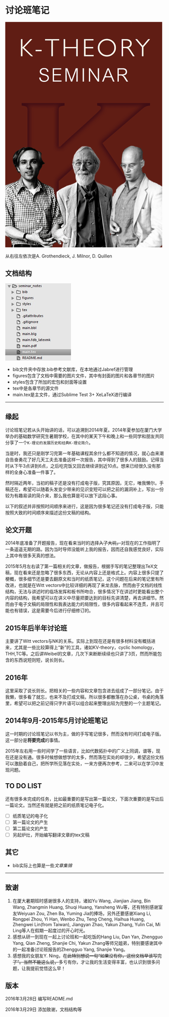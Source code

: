 # 讨论班笔记

![K-理论讨论班](./figures/seminar.jpg)

从右往左依次是A. Grothendieck, J. Milnor, D. Quillen

## 文档结构

![项目结构](./figures/项目结构.jpg)

- bib文件夹中存放.bib参考文献库，在本地通过Jabref进行管理
- figures包含了文档中需要的图片文件，其中有封面的图片和各章节的图片
- styles包含了所加的宏包和封面等设置
- tex中是各章节的源文件
- main.tex是主文件，通过Sublime Test 3+ XeLaTeX进行编译

---- 



## 缘起

讨论班笔记若从头开始讲的话，可以追溯到2014年夏。2014年夏参加在厦门大学举办的基础数学研究生暑期学校，在其中的某天下午和晚上和一些同学和朋友共同分享了一个`K-理论的发展历史和经典K-理论简介`。

当是时，我还只是刚学习完第一年基础课程其余什么都不知道的情况，就心血来潮自告奋勇花了好几天工夫去准备这样一次报告，其中得到了很多人的鼓励。记得当时从下午3点讲到6点，之后吃完饭又回去继续讲到近10点。想来已经很久没有那样的全身心准备一件事了。

然时隔近两年，当初的稿子还是没有打成电子版，究其原因，无它，唯我懒尔。手稿还在，希望可以随着头发变少带来的见识变短可以把之前的漏洞补上，写出一份较为有趣易读的简介来，那么我也算是可以放下这段心事。

以下的叙述并非按照时间顺序来进行，这是因为很多笔记还没有打成电子版，只能按照大致的时间顺序来描述这份文稿的结构。

## 论文开题

2014年底准备了开题报告，现在看来当时的选择~~入了大坑，~~对现在的工作指明了一条遥遥无期的路。因为当时导师没能听上我的报告，因而还自我感觉良好，实际上其中有很多天真的想法。

2015年5月左右读了第一篇相关的文章，做报告，根据手写的笔记整理出TeX文稿，现在看来还是忽略了很多东西，无论从内容上还是格式上。内容上很多只提了梗概，很多细节还是要去翻原文和当时的纸质笔记，这个问题在后来的笔记里有所改进，也就是在Witt vectors中比较详细的再现了来龙去脉，然而由于文档的线性结构，无法与讲述时的临场发挥和板书所吻合，很多情况下在讲述时更能看出整个内容的结构，我希望可以在讲义中尽量把要达到的目标先讲清楚，再去讲细节。然而由于电子文稿的局限性和我表达能力的局限性，很多内容看起来不连贯，并且可能也有错误，这是需要今后进行仔细修订的。



## 2015年后半年讨论班

主要讲了Witt vectors与NK的关系。实际上到现在还是有很多材料没有概括进来，尤其是一些比较算得上“新”的工具，诸如KV-theory，cyclic homology， THH,TC等。之后讲Weibel的文章，几次下来断断续续也只讲了3页，然而所能包含的东西说短则短，说长则长。



## 2016年

这里采取了说长则长。把相关的一些内容和文章包含进去组成了一部分笔记。由于我懒，很多看了就忘，也来不及打成文稿，所以很多都散落在办公桌，书桌的角落里，希望可以把之前记得只字片语可以组合起来整理出较为完整的一个主题笔记。

## 2014年9月-2015年5月讨论班笔记

这一时期的讨论班笔记以书为主，做的手写笔记很多，然而没有时间打成电子版。这一部分是**将要完成**的事情。

2015年左右用一些时间学了一些语言，比如代数拓扑中的广义上同调，谱等，现在还是没有通。很多时候想做想学的太多，然而落在实处的却很少，希望这份文档可以激励着自己，把所学所见落在实处，一来方便再次参考，二来可以在学习中发现问题。

## TO DO LIST

还有很多未完成的任务，比如最重要的是写出第一篇论文，下面次重要的是写出后一篇论文。当然还有就是把之前的纸质笔记电子化。

- [ ] 纸质笔记的电子化
- [ ] 第一篇论文的产生
- [ ] 第二篇论文的产生
- [ ] 另起炉灶，开始编写翻译文章的tex文稿

## 其它

- bib实际上也算是一些*文章集锦*

----



## 致谢

1. 在厦大暑期班时感谢很多人的支持，诸如Yu Wang, Jianjian Jiang, Bin Wang, Zhangmin Huang, Shuqi Huang, Yansheng Wu等，还有特别感谢室友Weiyuan Zou, Zhen Ba, Yuming Jia的捧场，另外还要感谢Xiang Li, Rongpei Zhou, Yi Han, Wenbo Zhu, Teng Cheng, Haihua Huang, Zhengwei Lin(from Taiwan), Jiangyan Zhao, Yakun Zhang, Yulin Cai, Mi Ling等人在假期一起度过的开心时光。
2. 感想从研一到现在一起上讨论班和一起吃饭的Hang Liu, Dan Yan, Zhengguo Yang, Qian Zheng, Shanjie Chi, Yakun Zhang等师兄姐弟，特别要感谢其中的一起准备讨论班报告的Zhengguo Yang, Shanjie Yang。
3. 感想我的女朋友Y. Ning，~~在此特别想说一句“如果没有你，这份文档早该写完了”。当然不能这么说，~~多亏有你，才让我的生活变得丰富，也认识到很多问题，让我提前觉悟这么早！

## 版本

2016年3月28日 编写README.md

2016年3月29日 添加致谢，文档结构等